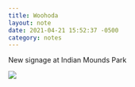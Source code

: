 ```yaml
---
title: Woohoda
layout: note
date: 2021-04-21 15:52:37 -0500
category: notes
---
```

New signage at Indian Mounds Park 

![](https://timculverhouse.com/assets/img/woohoda.jpeg)